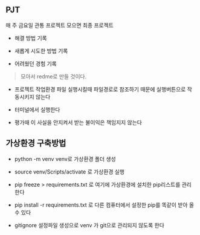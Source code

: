 ## PJT

매 주 금요일 관통 프로젝트 모으면 최종 프로젝트

- 해결 방법 기록

- 새롭게 시도한 방법 기록

- 어려웠던 경험 기록

> 모아서 redme로 만들 것이다.

- 프로젝트 작업환경 파일 실행시킬때 파일경로로 참조하기 때문에 실행버튼으로 작동시키지 않는다

- 터미널에서 실행한다

- 평가때 이 사실을 안지켜서 받는 불이익은 책임지지 않는다









## 가상환경 구축방법



- python -m venv venv로 가상환경 폴더 생성

- source venv/Scripts/activate 로 가상환경 실행

- pip freeze > requirements.txt 로 여기에 가상환경에 설치한 pip리스트를 관리한다

- pip install -r requirements.txt 로 다른 컴퓨터에서 설정한 pip를 똑같이 받아 올 수 있다

- gitignore 설정파일 생성으로 venv 가 git으로 관리되지 않도록 한다
  
  
















